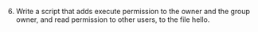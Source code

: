 6. Write a script that adds execute permission to the owner and the group owner, and read permission to other users, to the file hello.
